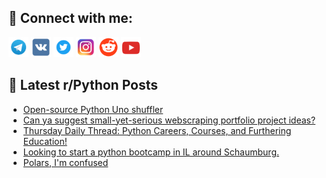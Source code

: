 ## 🔎 Connect with me:
[<img src="https://github.com/bullbesh/bullbesh/blob/main/images/Telegram.png" width="32" height="32" />](https://t.me/bullbesh)
[<img src="https://github.com/bullbesh/bullbesh/blob/main/images/VK.png" width="32" height="32" />](https://vk.com/bullbesh)
[<img src="https://github.com/bullbesh/bullbesh/blob/main/images/Twitter.png" width="32" height="32" />](https://twitter.com/bullbesh1)
[<img src="https://github.com/bullbesh/bullbesh/blob/main/images/Instagram.png" width="32" height="32" />](https://www.instagram.com/bullbesh)
[<img src="https://github.com/bullbesh/bullbesh/blob/main/images/Reddit.png" width="32" height="32" />](https://www.reddit.com/user/bullbesh)
[<img src="https://github.com/bullbesh/bullbesh/blob/main/images/YouTube.png" width="32" height="32" />](https://www.youtube.com/channel/UCtfjRs6uzgq5mfm8S06WTcg)

## 📕 Latest r/Python Posts
<!-- BLOG-POST-LIST:START -->
- [Open-source Python Uno shuffler](https://www.reddit.com/r/Python/comments/1hcbfp7/opensource_python_uno_shuffler/)
- [Can ya suggest small-yet-serious webscraping portfolio project ideas?](https://www.reddit.com/r/Python/comments/1hc82by/can_ya_suggest_smallyetserious_webscraping/)
- [Thursday Daily Thread: Python Careers, Courses, and Furthering Education!](https://www.reddit.com/r/Python/comments/1hc7z1a/thursday_daily_thread_python_careers_courses_and/)
- [Looking to start a python bootcamp in IL around Schaumburg.](https://www.reddit.com/r/Python/comments/1hc2wti/looking_to_start_a_python_bootcamp_in_il_around/)
- [Polars, I&#39;m confused](https://www.reddit.com/r/Python/comments/1hbxwtl/polars_im_confused/)
<!-- BLOG-POST-LIST:END -->
